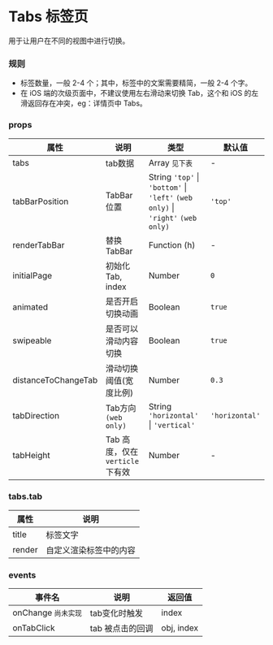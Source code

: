 # Tabs 标签页

用于让用户在不同的视图中进行切换。

### 规则
- 标签数量，一般 2-4 个；其中，标签中的文案需要精简，一般 2-4 个字。
- 在 iOS 端的次级页面中，不建议使用左右滑动来切换 Tab，这个和 iOS 的左滑返回存在冲突，eg：详情页中 Tabs。

### props

| 属性 | 说明 | 类型 | 默认值 |
| --- | --- | --- | --- |
| tabs | tab数据 | Array `见下表` | - |
| tabBarPosition | TabBar位置 | String `'top'` \| `'bottom'` \| `'left'` `(web only)` \| `'right'` `(web only)` | `'top'` |
| renderTabBar | 替换TabBar | Function (h) | - |
| initialPage | 初始化Tab, index | Number | `0` |
| animated | 是否开启切换动画 | Boolean | `true` |
| swipeable | 是否可以滑动内容切换 | Boolean | `true` |
| distanceToChangeTab	| 滑动切换阈值(宽度比例) | Number | `0.3` |
| tabDirection | Tab方向 `(web only)` | String `'horizontal'` \| `'vertical'` | `'horizontal'` |
| tabHeight | Tab 高度，仅在 `verticle` 下有效 | Number | - |


### tabs.tab
| 属性 | 说明 |
| ---- | ---- |
| title | 标签文字 |
| render | 自定义渲染标签中的内容 |

### events

| 事件名 | 说明 | 返回值 |
| --- | --- | --- |
| onChange `尚未实现` | tab变化时触发 | index |
| onTabClick | tab 被点击的回调 | obj, index |
